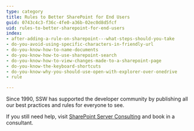 ```yaml
---
type: category
title: Rules to Better SharePoint for End Users
guid: 0743c4c3-f36c-4fe0-a36b-02ec0d8d5fcf
uid: rules-to-better-sharepoint-for-end-users
index:
- after-adding-a-rule-on-sharepoint---what-steps-should-you-take
- do-you-avoid-using-specific-characters-in-friendly-url
- do-you-know-how-to-name-documents
- do-you-know-how-to-use-sharepoint-search
- do-you-know-how-to-view-changes-made-to-a-sharepoint-page
- do-you-know-the-keyboard-shortcuts
- do-you-know-why-you-should-use-open-with-explorer-over-onedrive
- rule

---
```

Since 1990, SSW has supported the developer community by publishing all our best practices and rules for everyone to see.

If you still need help, visit [SharePoint Server Consulting](http&#58;//www.ssw.com.au/ssw/Consulting/SharePoint.aspx) and book in a consultant.

